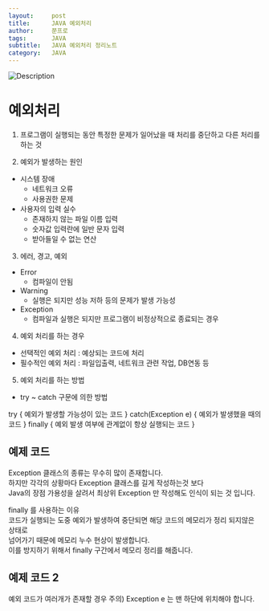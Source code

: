```yaml
---
layout:     post
title:      JAVA 예외처리
author:     쭌프로
tags:       JAVA
subtitle:   JAVA 예외처리 정리노트
category:   JAVA
---
```


<!-- Start Writing Below in Markdown -->

![Description](https://alalstjr.github.io/jjunpro.github.io/img/java_bg.png)

# 예외처리

1. 프로그램이 실행되는 동안 특정한 문제가 일어났을 때 처리를 중단하고 다른 처리를 하는 것

2. 예외가 발생하는 원인
  - 시스템 장애
    - 네트워크 오류
    - 사용권한 문제
  - 사용자의 입력 실수
    - 존재하지 않는 파일 이름 입력
    - 숫자값 입력란에 일반 문자 입력
    - 받아들일 수 없는 연산
    
3. 에러, 경고, 예외
  - Error
    - 컴파일이 안됨
  - Warning
    - 실행은 되지만 성능 저하 등의 문제가 발생 가능성
  - Exception
    - 컴파일과 실행은 되지만 프로그램이 비정상적으로 종료되는 경우
    
4. 예외 처리를 하는 경우
  - 선택적인 예외 처리 : 예상되는 코드에 처리
  - 필수적인 예외 처리 : 파일입출력, 네트워크 관련 작업, DB연동 등
  
5. 예외 처리를 하는 방법
  - try ~ catch 구문에 의한 방법
  
  try {
    예외가 발생할 가능성이 있는 코드
  } catch(Exception e) {
    예외가 발생했을 때의 코드
  } finally {
    예외 발생 여부에 관계없이 항상 실행되는 코드
  }
  
## 예제 코드

<script src="https://gist.github.com/alalstjr/96f7a91e2fcfa2e1c160f8c709003990.js"></script>

Exception 클래스의 종류는 무수히 많이 존재합니다. <br/>
하지만 각각의 상황마다 Exception 클래스를 길게 작성하는것 보다 <br/>
Java의 장점 가용성을 살려서 최상위 Exception 만 작성해도 인식이 되는 것 입니다. 

finally 를 사용하는 이유 <br/>
코드가 실행되는 도중 예외가 발생하여 중단되면 해당 코드의 메모리가 정리 되지않은 상태로 <br/>
넘어가기 때문에 메모리 누수 현상이 발생합니다. <br/>
이를 방지하기 위해서 finally 구간에서 메모리 정리를 해줍니다.

## 예제 코드 2

예외 코드가 여러개가 존재할 경우
주의) Exception e 는 맨 하단에 위치해야 합니다.

<script src="https://gist.github.com/alalstjr/c6a9dc26b76734697de26d1c67c2ccfa.js"></script>

